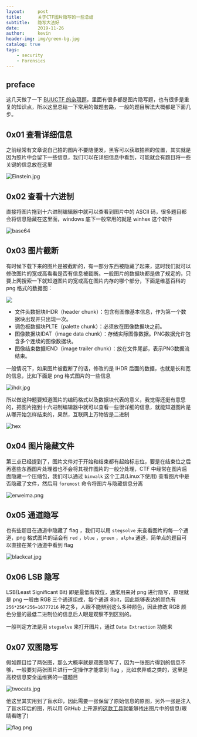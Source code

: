 ```yaml
---
layout:     post
title:      关于CTF图片隐写的一些总结
subtitle:   隐写大法好
date:       2019-11-26
author:     kevin
header-img: img/green-bg.jpg
catalog: true
tags:
    - security
    - Forensics
---
```




## preface



这几天做了一下 [BUUCTF 的杂项题](https://szukevin.site/2019/11/21/BUUCTF-Writeup-Misc/)，里面有很多都是图片隐写题，也有很多是重复的知识点，所以这里总结一下常用的做题套路，一般的题目解法大概都是下面几步。



## 0x01 查看详细信息



之前经常有文章说自己拍的图片不要随便发，黑客可以获取拍照的位置，其实就是因为照片中会留下一些信息，我们可以在详细信息中看到，可能就会有题目将一些关键的信息放在这里



![Einstein.jpg](https://i.loli.net/2019/11/25/ZXmKF8bGjDWcB7U.jpg)



## 0x02 查看十六进制



直接将图片拖到十六进制编辑器中就可以查看到图片中的 ASCII 码，很多题目都会将信息隐藏在这里面，windows 底下一般常用的就是 winhex 这个软件



![base64](https://i.loli.net/2019/11/25/WN2VmAU7CMSsh1Y.png)



## 0x03 图片截断



有时候下载下来的图片是被截断的，有一部分东西被隐藏了起来，这时我们就可以修改图片的宽或高看看是否有信息被截断。一般图片的数据块都是做了规定的，只要上网搜索一下就知道图片的宽或高在图片内存的哪个部分，下面是维基百科的 png 格式的数据图：



![](https://i.loli.net/2019/11/27/tSvEp9X82NkY7Ad.png)



- 文件头数据块IHDR（header chunk）：包含有图像基本信息，作为第一个数据块出现并只出现一次。
- 调色板数据块PLTE（palette chunk）：必须放在图像数据块之前。
- 图像数据块IDAT（image data chunk）：存储实际图像数据。PNG数据允许包含多个连续的图像数据块。
- 图像结束数据IEND（image trailer chunk）：放在文件尾部，表示PNG数据流结束。



一般情况下，如果图片被截断了的话，修改的是 IHDR 后面的数据，也就是长和宽的信息，比如下面是 png 格式图片的一些信息



![ihdr.jpg](https://i.loli.net/2019/11/25/a9nyZAGWEgwK7UV.jpg)



所以做这种题要知道图片的编码格式以及数据块代表的意义，我觉得还挺有意思的，把图片拖到十六进制编辑器中就可以查看一些很详细的信息，就能知道图片是从哪开始怎样结束的，果然，互联网上万物皆是二进制



![hex](https://i.loli.net/2019/11/27/mHwGQOu6rXcpi7y.png)



## 0x04 图片隐藏文件



第三点已经提到了，图片文件对于开始和结束都有起始标志位，要是在结束位之后再塞些东西图片处理器也不会将其视作图片的一般分处理，CTF 中经常在图片后面隐藏一个压缩包，我们可以通过 `binwalk` 这个工具(Linux下使用) 查看图片中是否隐藏了文件，然后用 `foremost` 命令将图片与隐藏信息分离



![erweima.png](https://i.loli.net/2019/11/25/cxjaGPDVsACUFqZ.png)



## 0x05 通道隐写



也有些题目在通道中隐藏了 flag ，我们可以用 `stegsolve` 来查看图片的每一个通道，png 格式图片的话会有 `red` ，`blue` ，`green` ，`alpha` 通道，简单点的题目可以直接在某个通道中看到 flag



![blackcat.jpg](https://i.loli.net/2019/11/27/W6hcQNiK2EMu5I7.jpg)



## 0x06 LSB 隐写



LSB(Least Significant Bit) 即是最低有效位，通常用来对 png 进行隐写，原理就是 png 一般由 RGB 三个通道组成，每个通道 8bit，因此能够表达的颜色有 `256*256*256=16777216`  种之多，人眼不能辨别这么多种颜色，因此修改 RGB 颜色分量的最低二进制位的信息后人眼是观察不到区别的。



一般判定方法是用 `stegsolve` 来打开图片，通过 `Data Extraction` 功能来



## 0x07 双图隐写



假如题目给了两张图，那么大概率就是双图隐写了，因为一张图片得到的信息不够，一般要对两张图片进行一定操作才能拿到 flag ，比如求异或之类的，这里是高校信息安全运维赛的一道题目



![twocats.jpg](https://i.loli.net/2019/11/27/1j7eJS6QIuwgoKc.jpg)



他这里其实用到了盲水印，因此需要一张保留了原始信息的原图，另外一张是注入了盲水印后的图，所以用 GitHub 上开源的[这款工具](https://github.com/chishaxie/BlindWaterMark)就能够找出图片中的信息(眼睛看瞎了)



![flag.png](https://i.loli.net/2019/11/27/oaZYStAB74EnVes.png)







